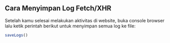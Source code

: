 ## Cara Menyimpan Log Fetch/XHR

Setelah kamu selesai melakukan aktivitas di website, buka console browser lalu ketik perintah berikut untuk menyimpan semua log ke file:

```javascript
saveLogs()
